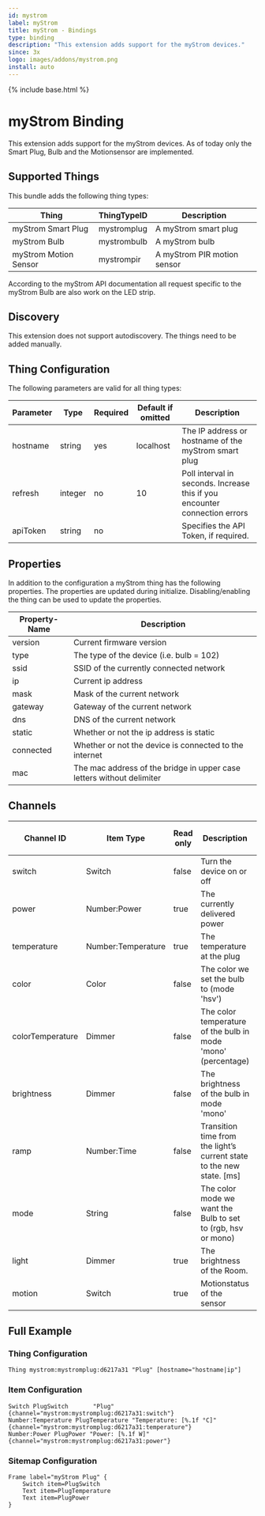 ```yaml
---
id: mystrom
label: myStrom
title: myStrom - Bindings
type: binding
description: "This extension adds support for the myStrom devices."
since: 3x
logo: images/addons/mystrom.png
install: auto
---
```


<!-- Attention authors: Do not edit directly. Please add your changes to the appropriate source repository -->

{% include base.html %}

# myStrom Binding

This extension adds support for the myStrom devices.
As of today only the Smart Plug, Bulb and the Motionsensor are implemented.

## Supported Things

This bundle adds the following thing types:

| Thing                 | ThingTypeID | Description                                        |
| ----------------------| ----------- | -------------------------------------------------- |
| myStrom Smart Plug    | mystromplug | A myStrom smart plug                               |
| myStrom Bulb          | mystrombulb | A myStrom bulb                                     |
| myStrom Motion Sensor | mystrompir  | A myStrom PIR motion sensor                        |

According to the myStrom API documentation all request specific to the myStrom Bulb are also work on the LED strip.

## Discovery

This extension does not support autodiscovery. The things need to be added manually.


## Thing Configuration

The following parameters are valid for all thing types:

| Parameter | Type    | Required | Default if omitted | Description                                                                |
| --------- | ------- | -------- | ------------------ | -------------------------------------------------------------------------- |
| hostname  | string  | yes      | localhost          | The IP address or hostname of the myStrom smart plug                       |
| refresh   | integer | no       | 10                 | Poll interval in seconds. Increase this if you encounter connection errors |
| apiToken  | string  | no       |                    | Specifies the API Token, if required.                                      |

## Properties

In addition to the configuration a myStrom thing has the following properties.
The properties are updated during initialize.
Disabling/enabling the thing can be used to update the properties.

| Property-Name | Description                                                           |
| ------------- | --------------------------------------------------------------------- |
| version       | Current firmware version                                              |
| type          | The type of the device (i.e. bulb = 102)                              |
| ssid          | SSID of the currently connected network                               |
| ip            | Current ip address                                                    |
| mask          | Mask of the current network                                           |
| gateway       | Gateway of the current network                                        |
| dns           | DNS of the current network                                            |
| static        | Whether or not the ip address is static                               |
| connected     | Whether or not the device is connected to the internet                |
| mac           | The mac address of the bridge in upper case letters without delimiter |

## Channels

| Channel ID       | Item Type            | Read only | Description                                                           | Thing types supporting this channel |
| ---------------- | -------------------- | --------- | --------------------------------------------------------------------- |-------------------------------------|
| switch           | Switch               | false     | Turn the device on or off                                             | mystromplug, mystrombulb            |
| power            | Number:Power         | true      | The currently delivered power                                         | mystromplug, mystrombulb            |
| temperature      | Number:Temperature   | true      | The temperature at the plug                                           | mystromplug, mystrompir             |
| color            | Color                | false     | The color we set the bulb to (mode 'hsv')                             | mystrombulb                         |
| colorTemperature | Dimmer               | false     | The color temperature of the bulb in mode 'mono' (percentage)         | mystrombulb                         |
| brightness       | Dimmer               | false     | The brightness of the bulb in mode 'mono'                             | mystrombulb                         |
| ramp             | Number:Time          | false     | Transition time from the light’s current state to the new state. [ms] | mystrombulb                         |
| mode             | String               | false     | The color mode we want the Bulb to set to (rgb, hsv or mono)          | mystrombulb                         |
| light            | Dimmer               | true      | The brightness of the Room.                                           | mystrompir                          |
| motion           | Switch               | true      | Motionstatus of the sensor                                            | mystrompir                          |

## Full Example

### Thing Configuration

```
Thing mystrom:mystromplug:d6217a31 "Plug" [hostname="hostname|ip"]
```

### Item Configuration

```
Switch PlugSwitch		"Plug" 	                		 		{channel="mystrom:mystromplug:d6217a31:switch"}
Number:Temperature PlugTemperature "Temperature: [%.1f °C]"     {channel="mystrom:mystromplug:d6217a31:temperature"}  
Number:Power PlugPower "Power: [%.1f W]"                        {channel="mystrom:mystromplug:d6217a31:power"} 

```

### Sitemap Configuration

```
Frame label="myStrom Plug" { 
    Switch item=PlugSwitch
    Text item=PlugTemperature
    Text item=PlugPower
}
```
